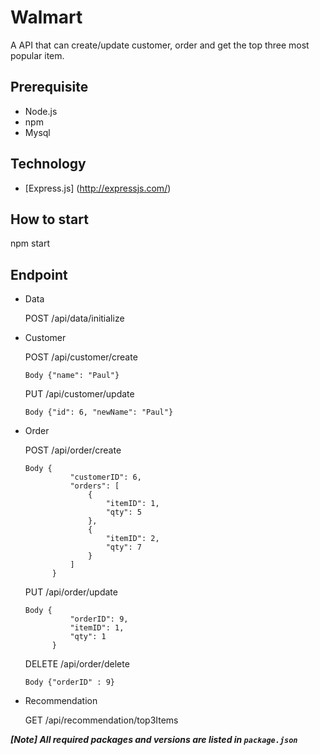 # Walmart
A API that can create/update customer, order and get the top three most popular item.

## Prerequisite
- Node.js
- npm
- Mysql

## Technology
* [Express.js] (http://expressjs.com/)

## How to start
npm start

## Endpoint
- Data
    
  POST /api/data/initialize
- Customer

  POST /api/customer/create
    
      Body {"name": "Paul"}

  PUT /api/customer/update
  
      Body {"id": 6, "newName": "Paul"}
- Order

  POST /api/order/create
  
      Body {
                "customerID": 6,
                "orders": [
                    {
                        "itemID": 1,
                        "qty": 5
                    },
                    {
                        "itemID": 2,
                        "qty": 7
                    }
                ]
            }
  PUT /api/order/update
  
      Body {
                "orderID": 9,
                "itemID": 1,
                "qty": 1
            }
  DELETE /api/order/delete
  
      Body {"orderID" : 9}
  
- Recommendation
  
  GET /api/recommendation/top3Items

***[Note] All required packages and versions are listed in `package.json`***
